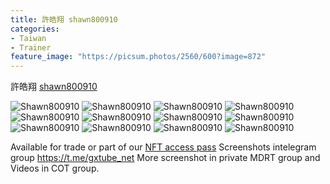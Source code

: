 ```yaml
---
title: 許皓翔 shawn800910
categories:
- Taiwan
- Trainer
feature_image: "https://picsum.photos/2560/600?image=872"
---
```


許皓翔 [shawn800910](https://instagram.com/shawn800910)

<!-- more -->
![Shawn800910](https://i.ibb.co/RQ7WHMD/shawn800910-mp4-120-1.jpg)
![Shawn800910](https://i.ibb.co/Tgf4M9P/shawn800910-mp4-120-2.jpg)
![Shawn800910](https://i.ibb.co/9YVpjbd/shawn800910-mp4-120-3.jpg)
![Shawn800910](https://i.ibb.co/K6Shs1V/shawn800910-mp4-120-4.jpg)
![Shawn800910](https://i.ibb.co/gSkM4fw/shawn800910-mp4-120-5.jpg)
![Shawn800910](https://i.ibb.co/0syXpc1/shawn800910-mp4-120-6.jpg)
![Shawn800910](https://i.ibb.co/9sNM6Vc/shawn800910-mp4-120-7.jpg)
![Shawn800910](https://i.ibb.co/MV4Vqpb/shawn800910-mp4-120-8.jpg)
![Shawn800910](https://i.ibb.co/0DcC9fV/shawn800910-mp4-120-9.jpg)
![Shawn800910](https://i.ibb.co/vw3WnB3/shawn800910-mp4-120-10.jpg)
![Shawn800910](https://i.ibb.co/hcr3XsS/shawn800910-mp4-120-11.jpg)
![Shawn800910](https://i.ibb.co/2WC3sPK/shawn800910-mp4-120-12.jpg)

Available for trade or part of our [NFT access pass](https://opensea.io/collection/thevinylshacktastycollection?search%5BsortAscending%5D=true&search%5BsortBy%5D=PRICE&search%5Btoggles%5D%5B0%5D=BUY_NOW)
Screenshots intelegram group https://t.me/gxtube_net More screenshot in private MDRT group and Videos in COT group.
